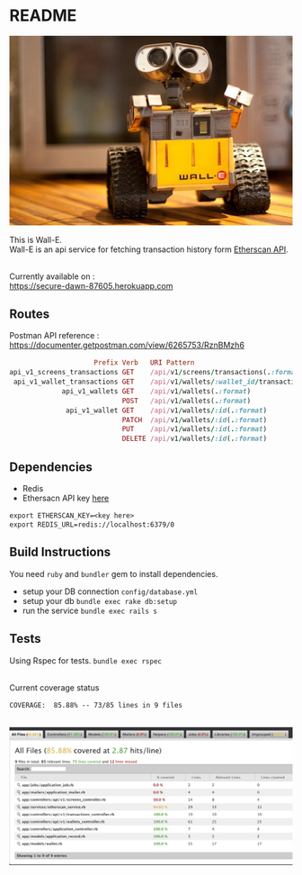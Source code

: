 # README

![Wall-E](wall-e.jpg?raw=true "Wall-E")

This is Wall-E. <br>Wall-E is an api service for fetching transaction history form [Etherscan API](https://etherscan.io/myapikey).

<br>Currently available on : <br>https://secure-dawn-87605.herokuapp.com

## Routes

Postman API reference : https://documenter.getpostman.com/view/6265753/RznBMzh6

```ruby
                     Prefix Verb   URI Pattern                                       Controller#Action
api_v1_screens_transactions GET    /api/v1/screens/transactions(.:format)            api/v1/screens#transactions
 api_v1_wallet_transactions GET    /api/v1/wallets/:wallet_id/transactions(.:format) api/v1/transactions#index
             api_v1_wallets GET    /api/v1/wallets(.:format)                         api/v1/wallets#index
                            POST   /api/v1/wallets(.:format)                         api/v1/wallets#create
              api_v1_wallet GET    /api/v1/wallets/:id(.:format)                     api/v1/wallets#show
                            PATCH  /api/v1/wallets/:id(.:format)                     api/v1/wallets#update
                            PUT    /api/v1/wallets/:id(.:format)                     api/v1/wallets#update
                            DELETE /api/v1/wallets/:id(.:format)                     api/v1/wallets#destroy
```

## Dependencies

* Redis
* Ethersacn API key [here](https://etherscan.io/myapikey)

```
export ETHERSCAN_KEY=<key here>
export REDIS_URL=redis://localhost:6379/0
```

## Build Instructions

You need `ruby` and `bundler` gem to install dependencies.

* setup your DB connection `config/database.yml`
* setup your db
  `bundle exec rake db:setup`
* run the service
  `bundle exec rails s`

## Tests

Using Rspec for tests.
`bundle exec rspec`

<br>Current coverage status
<br>
```
COVERAGE:  85.88% -- 73/85 lines in 9 files
```
<br> ![test coverage](coverage.png?raw=true "test coverage")

